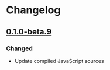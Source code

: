 # Changelog

## [0.1.0-beta.9](https://github.com/flarum/statistics/compare/v0.1.0-beta.8...v0.1.0-beta.9)

### Changed
- Update compiled JavaScript sources
